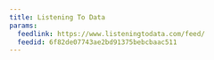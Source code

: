 ```yaml
---
title: Listening To Data
params:
  feedlink: https://www.listeningtodata.com/feed/
  feedid: 6f82de07743ae2bd91375bebcbaac511
---
```

